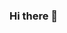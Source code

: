 ### Hi there 👋

<!--
**troymcsimov/troymcsimov** is a ✨ _special_ ✨ repository because its `README.md` (this file) appears on your GitHub profile.

Here are some ideas to get you started:

- 🔭 I’m currently working at U.S. Energy Development Corporation
- 🌱 I’m currently learning Data Science at SMU
- 👯 I’m looking to collaborate on Power Platform
- 🤔 I’m looking for help with Business Process Automation
- 💬 Ask me about volunteer opportunities
- 📫 How to reach me: https://www.linkedin.com/in/troy-mcsimov/
- ⚡ Fun fact: Grew up in Las Vegas, NV
-->
